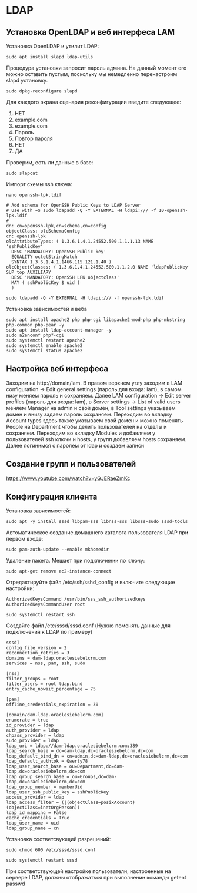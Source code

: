 # LDAP

## Установка OpenLDAP и веб интерфеса LAM
Установка OpenLDAP и утилит LDAP:
```
sudo apt install slapd ldap-utils
```
Процедура установки запросит пароль админа. На данный момент его можно оставить пустым, поскольку мы немедленно перенастроим slapd установку.
```
sudo dpkg-reconfigure slapd
```
Для каждого экрана сценария реконфигурации введите следующее:
1. НЕТ
2. example.com
3. example.com
4. Пароль
5. Повтор пароля
6. НЕТ
7. ДА

Проверим, есть ли данные в базе:
```
sudo slapcat
```
Импорт схемы ssh ключа:
```
nano openssh-lpk.ldif
```
```
# Add schema for OpenSSH Public Keys to LDAP Server
# Use with ~$ sudo ldapadd -Q -Y EXTERNAL -H ldapi:/// -f 10-openssh-lpk.ldif
#
dn: cn=openssh-lpk,cn=schema,cn=config
objectClass: olcSchemaConfig
cn: openssh-lpk
olcAttributeTypes: ( 1.3.6.1.4.1.24552.500.1.1.1.13 NAME 'sshPublicKey'
  DESC 'MANDATORY: OpenSSH Public key'
  EQUALITY octetStringMatch
  SYNTAX 1.3.6.1.4.1.1466.115.121.1.40 )
olcObjectClasses: ( 1.3.6.1.4.1.24552.500.1.1.2.0 NAME 'ldapPublicKey' SUP top AUXILIARY
  DESC 'MANDATORY: OpenSSH LPK objectclass'
  MAY ( sshPublicKey $ uid )
  )
```
```
sudo ldapadd -Q -Y EXTERNAL -H ldapi:/// -f openssh-lpk.ldif
```
Установка зависимостей и веба
```
sudo apt install apache2 php php-cgi libapache2-mod-php php-mbstring php-common php-pear -y
sudo apt install ldap-account-manager -y
sudo a2enconf php*-cgi
sudo systemctl restart apache2
sudo systemctl enable apache2
sudo systemctl status apache2
```

## Настройка веб интерфеса
Заходим на http://domain/lam. В правом верхнем углу заходим в LAM configuration -> Edit general settings (пароль для входа: lam), в самом низу меняем пароль и сохраняем. Далее LAM configuration -> Edit server profiles (пароль для входа: lam), в Server settings -> List of valid users меняем Manager на admin и свой домен, в Tool settings указываем домен и внизу задаем пароль сохраняем. Переходим во вкладку Account types здесь также указываем свой домен и можно поменять People на Department чтобы делить пользователей на отделы и сохраняем. Переходим во вкладку Modules и добавляем у пользователей ssh ключи и hosts, у групп добавляем hosts сохраняем. Далее логинимся с паролем от ldap и создаем записи
## Создание групп и пользователей
https://www.youtube.com/watch?v=yGJERaeZmKc

## Конфигурация клиента
Установка зависимостей:
```
sudo apt -y install sssd libpam-sss libnss-sss libsss-sudo sssd-tools
```
Автоматическое создание домашнего каталога пользователя LDAP при первом входе:
```
sudo pam-auth-update --enable mkhomedir
```
Удаление пакета. Мешает при подключении по ключу:
```
sudo apt-get remove ec2-instance-connect
```
Отредактируйте файл /etc/ssh/sshd_config и включите следующие настройки:
```
AuthorizedKeysCommand /usr/bin/sss_ssh_authorizedkeys
AuthorizedKeysCommandUser root
```
```
sudo systemctl restart ssh
```
Создайте файл /etc/sssd/sssd.conf (Нужно поменять данные для подключения к LDAP по примеру)
```
sssd]
config_file_version = 2
reconnection_retries = 3
domains = dam-ldap.oraclesiebelcrm.com
services = nss, pam, ssh, sudo

[nss]
filter_groups = root
filter_users = root ldap.bind
entry_cache_nowait_percentage = 75

[pam]
offline_credentials_expiration = 30

[domain/dam-ldap.oraclesiebelcrm.com]
enumerate = true
id_provider = ldap
auth_provider = ldap
chpass_provider = ldap
sudo_provider = ldap
ldap_uri = ldap://dam-ldap.oraclesiebelcrm.com:389
ldap_search_base = dc=dam-ldap,dc=oraclesiebelcrm,dc=com
ldap_default_bind_dn = cn=admin,dc=dam-ldap,dc=oraclesiebelcrm,dc=com
ldap_default_authtok = Qwerty78
ldap_user_search_base = ou=Department,dc=dam-ldap,dc=oraclesiebelcrm,dc=com
ldap_group_search_base = ou=Groups,dc=dam-ldap,dc=oraclesiebelcrm,dc=com
ldap_group_member = memberUid
ldap_user_ssh_public_key = sshPublicKey
access_provider = ldap
ldap_access_filter = (|(objectClass=posixAccount)(objectClass=inetOrgPerson))
ldap_id_mapping = False
cache_credentials = True
ldap_user_name = uid
ldap_group_name = cn
```
Установка соответсвующий разрешений:
```
sudo chmod 600 /etc/sssd/sssd.conf
```
```
sudo systemctl restart sssd
```
При соответствующей настройке пользователи, настроенные на сервере LDAP, должны отображаться при выполнении команды getent passwd
